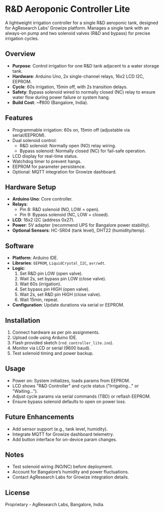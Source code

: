 # R&D Aeroponic Controller Lite
A lightweight irrigation controller for a single R&D aeroponic tank, designed for AgResearch Labs' Growize platform. Manages a single tank with an always-on pump and two solenoid valves (R&D and bypass) for precise irrigation cycles.

## Overview
- **Purpose**: Control irrigation for one R&D tank adjacent to a water storage tank.
- **Hardware**: Arduino Uno, 2x single-channel relays, 16x2 LCD I2C, EEPROM.
- **Cycle**: 60s irrigation, 15min off, with 2s transition delays.
- **Safety**: Bypass solenoid wired to normally closed (NC) relay to ensure water flow during power failure or system hang.
- **Build Cost**: ~₹800 (Bangalore, India).

## Features
- Programmable irrigation: 60s on, 15min off (adjustable via serial/EEPROM).
- Dual solenoid control:
  - R&D solenoid: Normally open (NO) relay wiring.
  - Bypass solenoid: Normally closed (NC) for fail-safe operation.
- LCD display for real-time status.
- Watchdog timer to prevent hangs.
- EEPROM for parameter persistence.
- Optional: MQTT integration for Growize dashboard.

## Hardware Setup
- **Arduino Uno**: Core controller.
- **Relays**:
  - Pin 8: R&D solenoid (NO, LOW = open).
  - Pin 9: Bypass solenoid (NC, LOW = closed).
- **LCD**: 16x2 I2C (address 0x27).
- **Power**: 5V adapter (recommend UPS for Bangalore power stability).
- **Optional Sensors**: HC-SR04 (tank level), DHT22 (humidity/temp).

## Software
- **Platform**: Arduino IDE.
- **Libraries**: `EEPROM`, `LiquidCrystal_I2C`, `avr/wdt`.
- **Logic**:
  1. Set R&D pin LOW (open valve).
  2. Wait 2s, set bypass pin LOW (close valve).
  3. Wait 60s (irrigation).
  4. Set bypass pin HIGH (open valve).
  5. Wait 2s, set R&D pin HIGH (close valve).
  6. Wait 15min, repeat.
- **Configuration**: Update durations via serial or EEPROM.

## Installation
1. Connect hardware as per pin assignments.
2. Upload code using Arduino IDE.
3. Flash provided sketch (`rnd_controller_lite.ino`).
4. Monitor via LCD or serial (9600 baud).
5. Test solenoid timing and power backup.

## Usage
- Power on: System initializes, loads params from EEPROM.
- LCD shows "R&D Controller" and cycle status ("Irrigating..." or "Waiting...").
- Adjust cycle params via serial commands (TBD) or reflash EEPROM.
- Ensure bypass solenoid defaults to open on power loss.

## Future Enhancements
- Add sensor support (e.g., tank level, humidity).
- Integrate MQTT for Growize dashboard telemetry.
- Add button interface for on-device param changes.

## Notes
- Test solenoid wiring (NO/NC) before deployment.
- Account for Bangalore’s humidity and power fluctuations.
- Contact AgResearch Labs for Growize integration details.

## License
Proprietary - AgResearch Labs, Bangalore, India.

